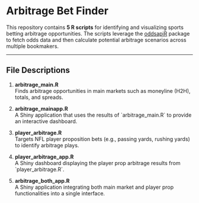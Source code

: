 # Arbitrage Bet Finder

This repository contains **5 R scripts** for identifying and visualizing sports betting arbitrage opportunities. 
The scripts leverage the [oddsapiR](https://github.com/mpcrie/oddsapiR) package to fetch odds data and then 
calculate potential arbitrage scenarios across multiple bookmakers.

---

## File Descriptions

1. **arbitrage_main.R**  
   Finds arbitrage opportunities in main markets such as moneyline (H2H), totals, and spreads.

2. **arbitrage_mainapp.R**  
   A Shiny application that uses the results of \`arbitrage_main.R\` to provide an interactive dashboard.

3. **player_arbitrage.R**  
   Targets NFL player proposition bets (e.g., passing yards, rushing yards) to identify arbitrage plays.

4. **player_arbitrage_app.R**  
   A Shiny dashboard displaying the player prop arbitrage results from \`player_arbitrage.R\`.

5. **arbitrage_both_app.R**  
   A Shiny application integrating both main market and player prop functionalities into a single interface.


